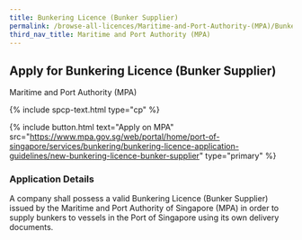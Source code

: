 ```yaml
---
title: Bunkering Licence (Bunker Supplier)
permalink: /browse-all-licences/Maritime-and-Port-Authority-(MPA)/Bunkering-Licence-(Bunker-Supplier)
third_nav_title: Maritime and Port Authority (MPA)
---
```


## Apply for Bunkering Licence (Bunker Supplier)

Maritime and Port Authority (MPA)

{% include spcp-text.html type="cp" %}

{% include button.html text="Apply on MPA" src="https://www.mpa.gov.sg/web/portal/home/port-of-singapore/services/bunkering/bunkering-licence-application-guidelines/new-bunkering-licence-bunker-supplier" type="primary" %}

<H3>Application Details</H3>

<p>A company shall possess a valid Bunkering Licence (Bunker Supplier) issued by the Maritime and Port Authority of Singapore (MPA) in order to supply bunkers to vessels in the Port of Singapore using its own delivery documents.</p>

